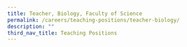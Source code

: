 ```yaml
---
title: Teacher, Biology, Faculty of Science
permalink: /careers/teaching-positions/teacher-biology/
description: ""
third_nav_title: Teaching Positions
---
```

